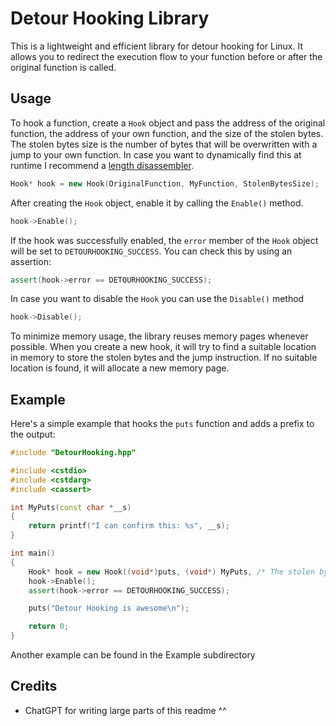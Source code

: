 # Detour Hooking Library
This is a lightweight and efficient library for detour hooking for Linux. It allows you to redirect the execution flow to your function before or after the original function is called.

## Usage
To hook a function, create a `Hook` object and pass the address of the original function, the address of your own function, and the size of the stolen bytes. The stolen bytes size is the number of bytes that will be overwritten with a jump to your own function. In case you want to dynamically find this at runtime I recommend a [length disassembler](https://en.wikipedia.org/wiki/Disassembler#Length_disassembler).
```c++
Hook* hook = new Hook(OriginalFunction, MyFunction, StolenBytesSize);
```
After creating the `Hook` object, enable it by calling the `Enable()` method.
```c++
hook->Enable();
```
If the hook was successfully enabled, the `error` member of the `Hook` object will be set to `DETOURHOOKING_SUCCESS`. You can check this by using an assertion:
```c++
assert(hook->error == DETOURHOOKING_SUCCESS);
```
In case you want to disable the `Hook` you can use the `Disable()` method
```c++
hook->Disable();
```

To minimize memory usage, the library reuses memory pages whenever possible. When you create a new hook, it will try to find a suitable location in memory to store the stolen bytes and the jump instruction. If no suitable location is found, it will allocate a new memory page.

## Example
Here's a simple example that hooks the `puts` function and adds a prefix to the output:
```c++
#include "DetourHooking.hpp"

#include <cstdio>
#include <cstdarg>
#include <cassert>

int MyPuts(const char *__s)
{
	return printf("I can confirm this: %s", __s);
}

int main()
{
	Hook* hook = new Hook((void*)puts, (void*) MyPuts, /* The stolen bytes size will vary for each system */);
	hook->Enable();
	assert(hook->error == DETOURHOOKING_SUCCESS);

	puts("Detour Hooking is awesome\n");

	return 0;
}
```
Another example can be found in the Example subdirectory

## Credits
- ChatGPT for writing large parts of this readme ^^